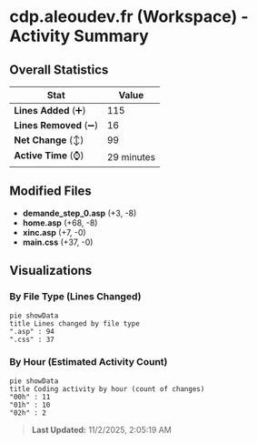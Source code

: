 # cdp.aleoudev.fr (Workspace) - Activity Summary 

## Overall Statistics

| Stat                   | Value                                                             |
| ---------------------- | ----------------------------------------------------------------- |
| **Lines Added** (➕)   | 115                                          |
| **Lines Removed** (➖) | 16                                        |
| **Net Change** (↕)    | 99                |
| **Active Time** (⌚)   | 29 minutes |


## Modified Files
- **demande_step_0.asp** (+3, -8)
- **home.asp** (+68, -8)
- **xinc.asp** (+7, -0)
- **main.css** (+37, -0)

## Visualizations

### By File Type (Lines Changed)

```mermaid
pie showData
title Lines changed by file type
".asp" : 94
".css" : 37
```

### By Hour (Estimated Activity Count)

```mermaid
pie showData
title Coding activity by hour (count of changes)
"00h" : 11
"01h" : 10
"02h" : 2
```


> **Last Updated:** 11/2/2025, 2:05:19 AM